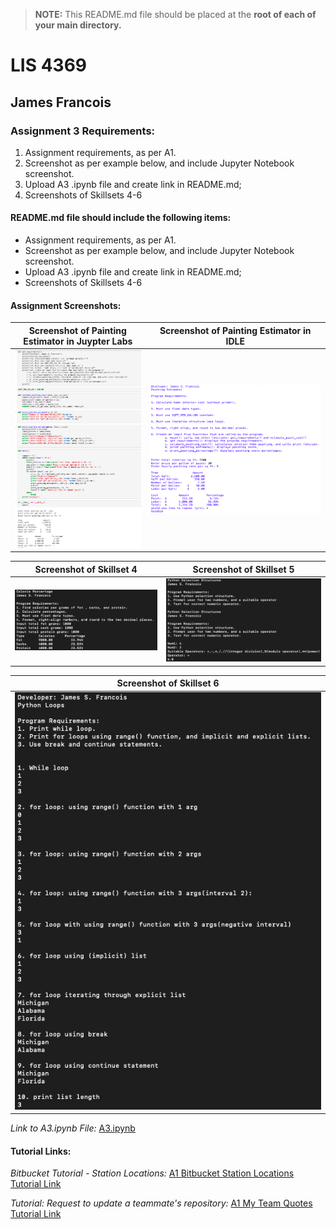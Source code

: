 > **NOTE:** This README.md file should be placed at the **root of each of your main directory.**

# LIS 4369

## James Francois

### Assignment 3 Requirements:

1. Assignment requirements, as per A1. 
2. Screenshot as per example below, and include Jupyter Notebook screenshot. 
3. Upload A3 .ipynb file and create link in README.md;  
4. Screenshots of Skillsets 4-6

#### README.md file should include the following items:

* Assignment requirements, as per A1. 
* Screenshot as per example below, and include Jupyter Notebook screenshot. 
* Upload A3 .ipynb file and create link in README.md;  
* Screenshots of Skillsets 4-6

#### Assignment Screenshots:

| Screenshot of Painting Estimator in Juypter Labs | Screenshot of Painting Estimator in IDLE |
| -------------- | -------------- |
| ![Screenshot of Painting Estimator ](img/jupyterlab.png) | ![Screenshot of IDLE](img/idle.png) |

| Screenshot of Skillset 4 | Screenshot of Skillset 5 |
| -------------- | -------------- |
| ![Screenshot of Skillset 4 ](img/skillset4.png) | ![Screenshot of Skillset 6 ](img/skillset5.png) |

| Screenshot of Skillset 6 |
| -------------- | 
| ![Screenshot of Skillset 6 ](img/skillset6.png) |


*Link to A3.ipynb File:*
[A3.ipynb](a3.ipynb)
















#### Tutorial Links:

*Bitbucket Tutorial - Station Locations:*
[A1 Bitbucket Station Locations Tutorial Link](https://bitbucket.org/username/bitbucketstationlocations/ "Bitbucket Station Locations")

*Tutorial: Request to update a teammate's repository:*
[A1 My Team Quotes Tutorial Link](https://bitbucket.org/username/myteamquotes/ "My Team Quotes Tutorial")